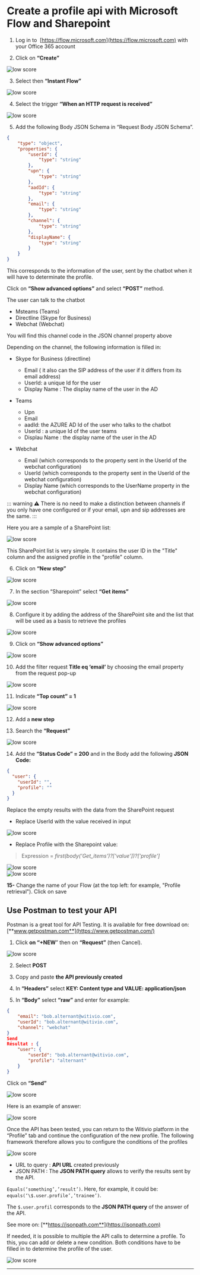 # Create a profile api with Microsoft Flow and Sharepoint


1. Log in to  [https://flow.microsoft.com](https://flow.microsoft.com) with your Office 365 account

2. Click on **“Create”**

<div class="image_center">
  <img :src="$withBase('/assets/img/virtual-agent-studio/profile/apiprofile1.png')" alt="low score">
</div>


3. Select then **“Instant Flow”**

<div class="image_center">
  <img :src="$withBase('/assets/img/virtual-agent-studio/profile/apiprofile2.png')" alt="low score">
</div>





4. Select the trigger **“When an HTTP request is received”**

<div class="image_center">
  <img :src="$withBase('/assets/img/virtual-agent-studio/profile/apiprofile3.png')" alt="low score">
</div>




5. Add the following Body JSON Schema in “Request Body JSON Schema”.

``` JSON
{
    "type": "object",
    "properties": {
        "userId": {
            "type": "string"
        },
        "upn": {
            "type": "string"
        },
        "aadId": {
            "type": "string"
        },
        "email": {
            "type": "string"
        },
        "channel": {
            "type": "string"
        },
        "displayName": {
            "type": "string"
        }
    }
}
```


This corresponds to the information of the user, sent by the chatbot when it
will have to determinate the profile.

Click on **“Show advanced options”** and select **“POST”** method.  
  
The user can talk to the chatbot

-   Msteams (Teams)
-   Directline (Skype for Business)
-   Webchat (Webchat)

You will find this channel code in the JSON channel property above

Depending on the channel, the following information is filled in:

-   Skype for Business (directline)
    -   Email ( it also can the SIP address of the user if it differs from its
        email address)
    -   UserId: a unique Id for the user
    -   Display Name : The display name of the user in the AD

-   Teams
    -   Upn
    -   Email
    -   aadId: the AZURE AD Id of the user who talks to the chatbot
    -   UserId : a unique Id of the user teams
    -   Displau Name : the display name of the user in the AD

-   Webchat
    -   Email (which corresponds to the property sent in the UserId of the
        webchat configuration)
    -   UserId (which corresponds to the property sent in the UserId of the
        webchat configuration)
    -   Display Name (which corresponds to the UserName property in the webchat
        configuration)

::: warning ⚠️
There is no need to make a distinction between channels if you only have one
configured or if your email, upn and sip addresses are the same.
:::

Here you are a sample of a SharePoint list:

<div class="image_center">
  <img :src="$withBase('/assets/img/virtual-agent-studio/profile/apiprofile4.png')" alt="low score">
</div>



This SharePoint list is very simple. It contains the user ID in the "Title"
column and the assigned profile in the "profile" column.


6. Click on **“New step”**

<div class="image_center">
  <img :src="$withBase('/assets/img/virtual-agent-studio/profile/apiprofile5.png')" alt="low score">
</div>

7. In the section “Sharepoint” select **“Get items”**

<div class="image_center">
  <img :src="$withBase('/assets/img/virtual-agent-studio/profile/apiprofile6.png')" alt="low score">
</div>

8. Configure it by adding the address of the SharePoint site and the list that
    will be used as a basis to retrieve the profiles

<div class="image_center">
  <img :src="$withBase('/assets/img/virtual-agent-studio/profile/apiprofile7.png')" alt="low score">
</div>

9. Click on **“Show advanced options”**

<div class="image_center">
  <img :src="$withBase('/assets/img/virtual-agent-studio/profile/apiprofile8.png')" alt="low score">
</div>

10. Add the filter request **Title eq ‘email’** by choosing the email property from the request pop-up

<div class="image_center">
  <img :src="$withBase('/assets/img/virtual-agent-studio/profile/apiprofile9.png')" alt="low score">
</div>

11. Indicate **“Top count” = 1**

<div class="image_center">
  <img :src="$withBase('/assets/img/virtual-agent-studio/profile/apiprofile10.png')" alt="low score">
</div>

12. Add a **new step**

13. Search the **“Request”**

<div class="image_center">
  <img :src="$withBase('/assets/img/virtual-agent-studio/profile/apiprofile11.png')" alt="low score">
</div>

14. Add the **“Status Code” = 200** and in the Body add the following **JSON Code:**

```JSON
{
  "user": {
    "userId": "",
    "profile": ""
  }
}
```

Replace the empty results with the data from the SharePoint request

-   Replace UserId with the value received in input

<div class="image_center">
  <img :src="$withBase('/assets/img/virtual-agent-studio/profile/apiprofile12.png')" alt="low score">
</div>


-   Replace Profile with the Sharepoint value:


>   Expression = *first(body('Get_items')?['value'])?['profile']*

<div class="image_center">
  <img :src="$withBase('/assets/img/virtual-agent-studio/profile/apiprofile13.png')" alt="low score">
</div>

<div class="image_center">
  <img :src="$withBase('/assets/img/virtual-agent-studio/profile/apiprofile14.png')" alt="low score">
</div>



**15-**  Change the name of your Flow (at the top left: for example, "Profile
    retrieval").
  Click on save


## Use Postman to test your API

Postman is a great tool for API Testing. It is available for free download on:
[**www.getpostman.com**](https://www.getpostman.com/)

1. Click **on “+NEW**” then on **“Request”** (then Cancel).

<div class="image_center">
  <img :src="$withBase('/assets/img/virtual-agent-studio/profile/apiprofile15.png')" alt="low score">
</div>


2. Select **POST**

3. Copy and paste **the API previously created**

4. In **“Headers”** select **KEY: Content type and VALUE: application/json**

5.  In **“Body”** select **“raw”** and enter for example:

```JSON
{
	"email": "bob.alternant@witivio.com",
	"userId": "bob.alternant@witivio.com",
	"channel": "webchat"
}
Send 
Résultat : {
    "user": {
        "userId": "bob.alternant@witivio.com",
        "profile": "alternant"
    }
}
```

Click on **“Send”**

<div class="image_center">
  <img :src="$withBase('/assets/img/virtual-agent-studio/profile/apiprofile16.png')" alt="low score">
</div>


Here is an example of answer:

<div class="image_center">
  <img :src="$withBase('/assets/img/virtual-agent-studio/profile/apiprofile17.png')" alt="low score">
</div>


Once the API has been tested, you can return to the Witivio platform in the
“Profile” tab and continue the configuration of the new profile. The following
framework therefore allows you to configure the conditions of the profiles

<div class="image_center">
  <img :src="$withBase('/assets/img/virtual-agent-studio/profile/apiprofile18.png')" alt="low score">
</div>


-   URL to query : **API URL** created previously
-   JSON PATH : The **JSON PATH query** allows to verify the results sent by the
    API.

```Equals(‘something’,’result’)```. Here, for example, it could be: ```equals(‘\$.user.profile’,’trainee’)```.

The ```$.user.profil``` corresponds to the **JSON PATH query** of the answer of the API.

See more on: [**https://jsonpath.com**](https://jsonpath.com)

If needed, it is possible to multiple the API calls to determine a profile. To this, you can add or delete a new condition. Both conditions have to be filled in to determine the profile of the user.

<div class="image_center">
  <img :src="$withBase('/assets/img/virtual-agent-studio/profile/apiprofile19.png')" alt="low score">
</div>




---

<Hubspot />
